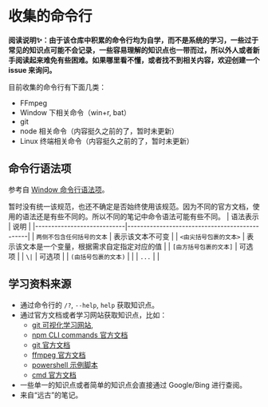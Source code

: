 # 收集的命令行

**阅读说明✨：由于该仓库中积累的命令行均为自学，而不是系统的学习，一些过于常见的知识点可能不会记录，一些容易理解的知识点也一带而过，所以外人或者新手阅读起来难免有些困难。如果哪里看不懂，或者找不到相关内容，欢迎创建一个 issue 来询问。**

目前收集的命令行有下面几类：
- FFmpeg
- Window 下相关命令（win+r, bat）
- git
- node 相关命令（内容挺久之前的了，暂时未更新）
- Linux 终端相关命令（内容挺久之前的了，暂时未更新）

## 命令行语法项

参考自 [Window 命令行语法项](https://learn.microsoft.com/zh-cn/windows-server/administration/windows-commands/command-line-syntax-key)。

暂时没有统一该规范，也还不确定是否始终使用该规范。因为不同的官方文档，使用的语法还是有些不同的。所以不同的笔记中命令语法可能有些不同。
| 语法表示                   | 说明                                          |
|----------------------------|-----------------------------------------------|
| `两侧不包含任何括号的文本` | 表示该文本不可变                              |
| `<由尖括号包裹的文本>`     | 表示该文本是一个变量，根据需求自定指定对应的值 |
| `[由方括号包裹的文本]`     | 可选项                                        |
| `\|`                        | 可选项                                        |
| `(由括号包裹的文本)`       |                                               |
| `...`                      |                                               |

## 学习资料来源

- 通过命令行的 `/?`, `--help`, `help` 获取知识点。
- 通过官方文档或者学习网站获取知识点，比如：
    - [git 可视化学习网站](https://learngitbranching.js.org/),
    - [npm CLI commands 官方文档](https://docs.npmjs.com/cli/v8/commands)
    - [git 官方文档](https://git-scm.com/docs)
    - [ffmpeg 官方文档](https://ffmpeg.org/ffmpeg.html)
    - [powershell 示例脚本](https://learn.microsoft.com/zh-cn/powershell/scripting/samples/sample-scripts-for-administration?view=powershell-7.3)
    - [cmd 官方文档](https://learn.microsoft.com/zh-cn/windows-server/administration/windows-commands/windows-commands)
- 一些单一的知识点或者简单的知识点会直接通过 Google/Bing 进行查阅。
- 来自“远古”的笔记。
